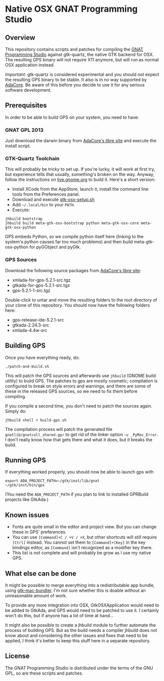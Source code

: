 # Native OSX GNAT Programming Studio

## Overview

This repository contains scripts and patches for compiling the [GNAT Programming Studio][1]
against gtk-quartz, the native GTK backend for OSX. The resulting GPS binary will not
require X11 anymore, but will run as normal OSX application instead.

*Important:* gtk-quartz is considered experimental and you should not expect the resulting GPS
binary to be stable. It also is in no way supported by [AdaCore][2]. Be aware of this before
you decide to use it for any serious software development.

## Prerequisites

In order to be able to build GPS on your system, you need to have:

### GNAT GPL 2013

Just download the darwin binary from [AdaCore's libre site][3] and execute the install script.

### GTK-Quartz Toolchain

This will probably be tricky to set up. If you're lucky, it will work at first try, but experience
tells that usually, something's broken on the way. Anyway, follow the instructions on
[live.gnome.org][4] to build it. Here's a short version:
   
 * Install XCode from the AppStore, launch it, install the command line tools from the
   Preferences panel.
 * Download and execute [gtk-osx-setup.sh][5]
 * Add `~/.local/bin` to your `PATH`.
 * Execute:

<!-- ends the markdown list -->

    jhbuild bootstrap
    jhbuild build meta-gtk-osx-bootstrap python meta-gtk-osx-core meta-gtk-osx-python

GPS embeds Python, so we compile python itself here (linking to the system's python causes far too
much problems) and then build meta-gtk-osx-python for pyGObject and pyGtk.

### GPS Sources

Download the following source packages from [AdaCore's libre site][3]:

 * xmlada-for-gps-5.2.1-src.tgz
 * gtkada-for-gps-5.2.1-src.tgz
 * gps-5.2.1-1-src.tgz

Double-click to untar and move the resulting folders to the root directory of your clone of
this repository. You should now have the following folders here:

 * gps-release-ide-5.2.1-src
 * gtkada-2.24.3-src
 * xmlada-4.4w-src

## Building GPS

Once you have everything ready, do:

    ./patch-and-build.sh

This will patch the GPS sources and afterwards use `jhbuild` (GNOME build utility) to build GPS.
The patches to gps are mostly cosmetic; compilation is configured to break on style errors and
warnings, and there are some of these in the released GPS sources, so we need to fix them
before compiling.

If you compile a second time, you don't need to patch the sources again. Simply do:

    jhbuild shell < build-gps.sh

The compilation process will patch the generated file `gnatlib/gnatcoll_shared.gpr` to get rid
of the linker option `-u _PyMac_Error`. I don't really know how that gets there and what it does, but
it breaks the build.

## Running GPS

If everything worked properly, you should now be able to launch gps with

    export ADA_PROJECT_PATH=~/gtk/inst/lib/gnat
    ~/gtk/inst/bin/gps

(You need the `ADA_PROJECT_PATH` if you plan to link to installed GPRBuild projects like GtkAda.)

## Known issues

 * Fonts are quite small in the editor and project view. But you can change these in GPS' preferences.
 * You can use `[Command]+C / +V / +X`, but other shortcuts will still require `[Ctrl]` instead. You cannot
   set them to `[Command]+[Key]` in the key bindings editor, as `[Command]` isn't recognized as a modifier
   key there.
 * This list is not complete and will probably be grow as I use my native GPS.

## What else can be done

It might be possible to merge everything into a
redistributable app bundle, using [gtk-mac-bundler][6]. I'm not sure whether this is doable without
an unreasonable amount of work.

To provide any more integration into OSX, GtkOSXApplication would need to be added to GtkAda, and
GPS would need to be patched to use it. I certainly won't do this, but if anyone has a lot of time
at hand...

It might also be possible to create a jhbuild module to further automate the process of building
GPS. But as the build needs a compiler jhbuild does not know about and considering the other issues
and fixes that need to be applied, I think it's better to keep this stuff here in a separate
repository.

## License

The GNAT Programming Studio is distributed under the terms of the GNU GPL, so are these scripts and
patches.



 [1]: http://libre.adacore.com/tools/gps/
 [2]: http://www.adacore.com/
 [3]: http://libre.adacore.com/i
 [4]: https://live.gnome.org/GTK%2B/OSX/Building
 [5]: http://git.gnome.org/browse/gtk-osx/plain/gtk-osx-build-setup.sh
 [6]: https://live.gnome.org/GTK%2B/OSX/Bundling
